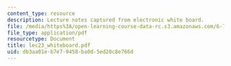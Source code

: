```yaml
---
content_type: resource
description: Lecture notes captured from electronic white board.
file: /media/https%3A/open-learning-course-data-rc.s3.amazonaws.com/6-772-compound-semiconductor-devices-spring-2003/db3aa01eb7e79458ba0d5ed20c8e766d_lec23_whiteboard.pdf
file_type: application/pdf
resourcetype: Document
title: lec23_whiteboard.pdf
uid: db3aa01e-b7e7-9458-ba0d-5ed20c8e766d
---
```

